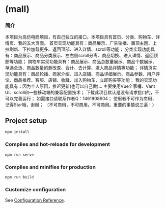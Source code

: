 # (mall)

### 简介
本项目为高仿电商项目，有自己独立的接口。本项目具有首页、分类、购物车、详情页、我的五大页面。
首页实现功能具有：商品展示、广告轮播、置顶主题、上拉刷新、下拉加载更多、返回顶部、进入详情、scroll等功能；
分类实现功能具有：商品展示、商品分类展示、左右侧scroll分离、商品切换、进入详情、返回顶部等功能；
购物车实现功能具有：商品展示、商品总数量展示、商品个数展示、单选全选、商品数量的删改查、合计、去计算、进入商品详情等功能；
详情页实现功能具有：商品轮播、商家介绍、进入店铺、商品详细展示、商品参数、用户评论、商品推荐、客服、店铺、收藏、加入购物车、立即购买等功能；
我的实现功能具有：因为个人原因，推迟更新(也可以自己做)...
主要使用Vue全家桶、Vant UI、scroll和一些移动端的兼容配置技术；
下载此项目默认是没有请求接口的，不可以完善运行；
如需接口请联系作者Q：1461808904；
使用者不可作为商用，记得Star哦，谢谢；
（不可商用，不可商用，不可商用。重要的事情说三遍！）

## Project setup
```
npm install
```

### Compiles and hot-reloads for development
```
npm run serve
```

### Compiles and minifies for production
```
npm run build
```

### Customize configuration
See [Configuration Reference](https://cli.vuejs.org/config/).

